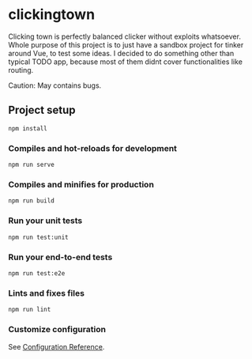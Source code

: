 # clickingtown
Clicking town is perfectly balanced clicker without exploits whatsoever.
Whole purpose of this project is to just have a sandbox project for tinker around Vue, to test some ideas. I decided to do something other than typical TODO app, because most of them didnt cover functionalities like routing.

Caution: May contains bugs.

## Project setup
```
npm install
```

### Compiles and hot-reloads for development
```
npm run serve
```

### Compiles and minifies for production
```
npm run build
```

### Run your unit tests
```
npm run test:unit
```

### Run your end-to-end tests
```
npm run test:e2e
```

### Lints and fixes files
```
npm run lint
```

### Customize configuration
See [Configuration Reference](https://cli.vuejs.org/config/).

